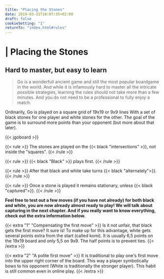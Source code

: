```yaml
---
title: "Placing the Stones"
date: 2019-03-31T10:07:35+02:00
draft: false
cookieSetting: "1"
returnTo: "index.html#rules"
---
```


# | Placing the Stones
## Hard to master, but easy to learn

> Go is a wonderfull ancient game and still the most popular boardgame in the world. And while it is infamously hard to master all the intricate possible strategies, learning the rules should not take more than a few minutes. And you do not need to be a professional to fully enjoy a match.

Ordinarily, Go is played on a square grid of 19x19 or 9x9 lines With a set of black stones for one player and white stones for the other. The goal of the game is to surround more points than your opponent (but more about that later).

{{< jgoboard >}}

{{< rule >}}
The stones are played on the {{< black "intersections" >}}, not inside the "squares".
{{< /rule >}}

{{< rule >}}
{{< black "Black" >}} plays first.
{{< /rule >}}

{{< rule >}}
After that black and white take turns {{< black "alternately">}}.
{{< /rule >}}

{{< rule >}}
Once a stone is played it remains stationary, unless {{< black "captured">}}.
{{< /rule >}}

**Feel free to test out a few moves (if you have not already) for both black and white, you are now already almost ready to play! We will talk about capturing in the next chapter.
And if you really want to know everything, check out the extra information below.**


{{< extra "1" "Compensating the first move" >}}
	Is it not unfair, that black gets the first move? It sure is! To make up for this advantage, white gets several points extra from the start (called komi). 
    It is usually 6,5 points on the 19x19 board and only 5,5 on 9x9. The half points is to prevent ties.
{{< /extra >}}

{{< extra "2" "A polite first move" >}}
	It is traditional to play one's first move into the upper right corner of the board. This way a player symbolically bows to his opponent (White is traditionally the stronger player). This habit is still common even in online play.
{{< /extra >}}